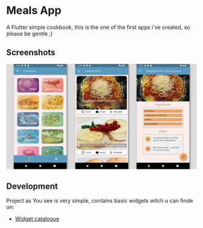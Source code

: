 # Meals App

A Flutter simple cookbook, this is the one of the first apps i've created, so please be gentle ;)

## Screenshots

![Screenshots](./screenshots/meal_app_screens.jpg)

## Development

Project as You see is very simple, contains basic widgets witch u can finde on:

- [Widget catalogue](https://docs.flutter.dev/development/ui/widgets)


